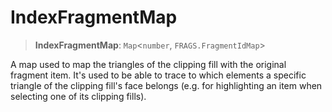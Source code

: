# IndexFragmentMap

> **IndexFragmentMap**: `Map`\<`number`, `FRAGS.FragmentIdMap`\>

A map used to map the triangles of the clipping fill with the original fragment item. It's used to be able to trace to which elements a specific triangle of the clipping fill's face belongs (e.g. for highlighting an item when selecting one of its clipping fills).
